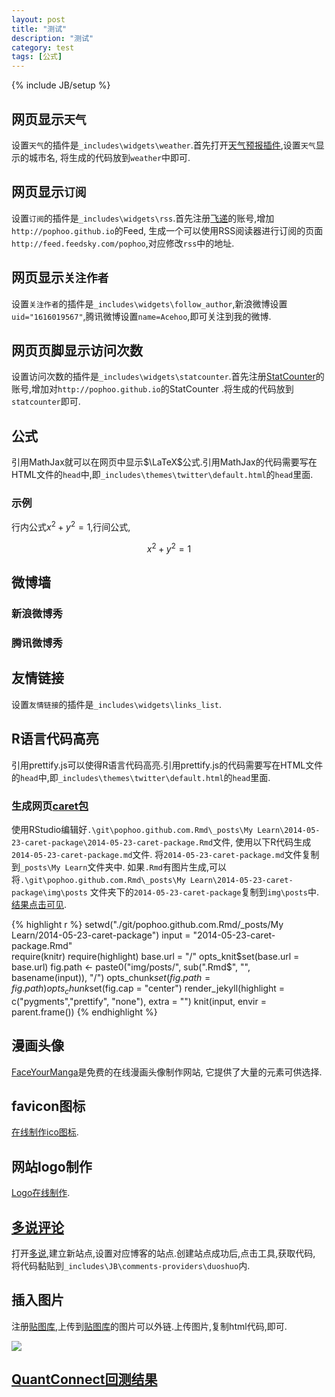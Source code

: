 ```yaml
---
layout: post
title: "测试"
description: "测试"
category: test
tags: [公式]
---
```

{% include JB/setup %}

## 网页显示`天气`

设置`天气`的插件是`_includes\widgets\weather`.首先打开[天气预报插件](http://lab.wangyuanwai.com/weather/),设置`天气`显示的城市名,
将生成的代码放到`weather`中即可.

## 网页显示`订阅`

设置`订阅`的插件是`_includes\widgets\rss`.首先注册[飞递](http://www.feedsky.com/)的账号,增加`http://pophoo.github.io`的Feed,
生成一个可以使用RSS阅读器进行订阅的页面`http://feed.feedsky.com/pophoo`,对应修改`rss`中的地址.

## 网页显示`关注作者`

设置`关注作者`的插件是`_includes\widgets\follow_author`,新浪微博设置`uid="1616019567"`,腾讯微博设置`name=Acehoo`,即可关注到我的微博.

## 网页页脚显示访问次数

设置访问次数的插件是`_includes\widgets\statcounter`.首先注册[StatCounter](http://statcounter.com/)的账号,增加对`http://pophoo.github.io`的StatCounter
.将生成的代码放到`statcounter`即可.

## 公式

引用MathJax就可以在网页中显示$\LaTeX$公式.引用MathJax的代码需要写在HTML文件的`head`中,即`_includes\themes\twitter\default.html`的`head`里面.

### 示例

行内公式$x^2+y^2=1$,行间公式,

$$x^2+y^2=1$$

## 微博墙

### 新浪微博秀

### 腾讯微博秀

## 友情链接

设置`友情链接`的插件是`_includes\widgets\links_list`.

## R语言代码高亮

引用prettify.js可以使得R语言代码高亮.引用prettify.js的代码需要写在HTML文件的`head`中,即`_includes\themes\twitter\default.html`的`head`里面.

### 生成网页[caret包](http://pophoo.github.io/learn/2014/05/23/caret-package/)

使用RStudio编辑好`.\git\pophoo.github.com.Rmd\_posts\My Learn\2014-05-23-caret-package\2014-05-23-caret-package.Rmd`文件,
使用以下R代码生成`2014-05-23-caret-package.md`文件.
将`2014-05-23-caret-package.md`文件复制到`_posts\My Learn`文件夹中.
如果`.Rmd`有图片生成,可以将`.\git\pophoo.github.com.Rmd\_posts\My Learn\2014-05-23-caret-package\img\posts`
文件夹下的`2014-05-23-caret-package`复制到`img\posts`中.
[结果点击可见](http://pophoo.github.io/learn/2014/05/23/caret-package/).

{% highlight r %}
setwd("./git/pophoo.github.com.Rmd/_posts/My Learn/2014-05-23-caret-package")
input = "2014-05-23-caret-package.Rmd"  
require(knitr)
require(highlight)
base.url = "/"
opts_knit$set(base.url = base.url)
fig.path <- paste0("img/posts/", sub(".Rmd$", "", basename(input)), "/")
opts_chunk$set(fig.path = fig.path)
opts_chunk$set(fig.cap = "center")
render_jekyll(highlight = c("pygments","prettify", "none"), extra = "")
knit(input, envir = parent.frame())
{% endhighlight %}

## 漫画头像

[FaceYourManga](http://www.faceyourmanga.com/)是免费的在线漫画头像制作网站,
它提供了大量的元素可供选择.

## favicon图标

[在线制作ico图标](http://www.bitbug.net/).

## 网站logo制作

[Logo在线制作](http://www.logowu.com/).

## [多说评论](http://duoshuo.com/)

打开[多说](http://duoshuo.com/),建立新站点,设置对应博客的站点.创建站点成功后,点击工具,获取代码,
将代码黏贴到`_includes\JB\comments-providers\duoshuo`内.

## 插入图片

注册[贴图库](http://tietuku.com/),上传到[贴图库](http://tietuku.com/)的图片可以外链.上传图片,复制html代码,即可.

<a href="http://tietuku.com/e651fe05ffdb27da" target="_blank"><img src="http://i1.tietuku.com/e651fe05ffdb27da.gif" /></a>

## [QuantConnect回测结果](https://www.quantconnect.com/terminal)

<script src='https://www.quantconnect.com/terminal/backtest.js?sid=e2db37979f27c8016ab59a6c09613d8b&bm=SPY'></script>
